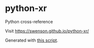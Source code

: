 # python-xr

Python cross-reference

Visit <a href="https://swenson.github.io/python-xr/">https://swenson.github.io/python-xr/</a>

Generated with <a href="https://gist.github.com/swenson/689c63bc202422944cadb6ab4ff0ef08">this script</a>.
